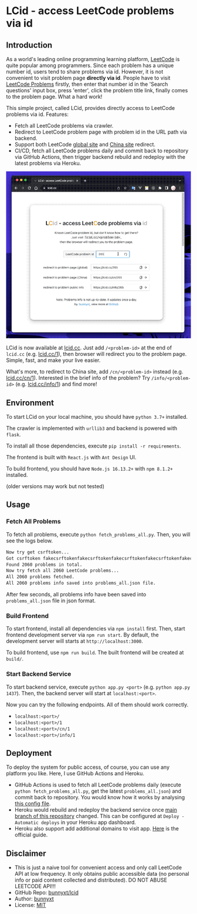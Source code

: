 # LCid - access LeetCode problems via id

## Introduction

As a world's leading online programming learning platform, [LeetCode](https://leetcode.com) is quite popular among programmers. Since each problem has a unique number id, users tend to share problems via id. However, it is not convenient to visit problem page **directly via id**. People have to visit [LeetCode Problems](https://leetcode.com/problemset/all/) firstly, then enter that number id in the 'Search questions' input box, press 'enter', click the problem title link, finally comes to the problem page. What a hard work!

This simple project, called LCid, provides directly access to LeetCode problems via id. Features: 

- Fetch all LeetCode problems via crawler.
- Redirect to LeetCode problem page with problem id in the URL path via backend.
- Support both LeetCode [global site](https://leetcode.com/problemset/all/) and [China site](https://leetcode-cn.com/problemset/all/) redirect.
- CI/CD, fetch all LeetCode problems daily and commit back to repository via GitHub Actions, then trigger backend rebuild and redeploy with the latest problems via Heroku.

![redirect-demo](redirect-demo.gif)

LCid is now available at [lcid.cc](https://lcid.cc). Just add `/<problem-id>` at the end of `lcid.cc` (e.g. [lcid.cc/1](https://lcid.cc/1)), then browser will redirect you to the problem page. Simple, fast, and make your live easier.

What's more, to redirect to China site, add `/cn/<problem-id>` instead (e.g. [lcid.cc/cn/1](https://lcid.cc/cn/1)). Interested in the brief info of the problem? Try `/info/<problem-id>` (e.g. [lcid.cc/info/1](https://lcid.cc/info/1)) and find more!

<!-- More technical details introduced at [this blog](https://www.bunnyxt.com/blogs/lcid-cc-leetcode-problems-redirect-via-id/) (Chinese only). -->

## Environment

To start LCid on your local machine, you should have `python 3.7+` installed.

The crawler is implemented with `urllib3` and backend is powered with `flask`.

To install all those dependencies, execute `pip install -r requirements`.

The frontend is built with `React.js` with `Ant Design` UI.

To build frontend, you should have `Node.js 16.13.2+` with `npm 8.1.2+` installed.

(older versions may work but not tested)

## Usage

### Fetch All Problems

To fetch all problems, execute `python fetch_problems_all.py`. Then, you will see the logs below.

```zsh
Now try get csrftoken...
Got csrftoken fakecsrftokenfakecsrftokenfakecsrftokenfakecsrftokenfakecsrftoke.
Found 2060 problems in total.
Now try fetch all 2060 LeetCode problems...
All 2060 problems fetched.
All 2060 problems info saved into problems_all.json file.
```

After few seconds, all problems info have been saved into `problems_all.json` file in json format.

### Build Frontend

To start frontend, install all dependencies via `npm install` first. Then, start frontend development server via `npm run start`. By default, the development server will starts at `http://localhost:3000`.

To build frontend, use `npm run build`. The built frontend will be created at `build/`.

### Start Backend Service

To start backend service, execute `python app.py <port>` (e.g. `python app.py 1437`). Then, the backend server will start at `localhost:<port>`.

Now you can try the following endpoints. All of them should work correctly. 

- `localhost:<port>/`
- `localhost:<port>/1`
- `localhost:<port>/cn/1`
- `localhost:<port>/info/1`

## Deployment

To deploy the system for public access, of course, you can use any platform you like. Here, I use GitHub Actions and Heroku.

- GitHub Actions is used to fetch all LeetCode problems daily (execute `python fetch_problems_all.py`, get the latest `problems_all.json`) and commit back to repository. You would know how it works by analysing [this config file](.github/workflows/main.yml).
- Heroku would rebuild and redeploy the backend service once [main branch of this repository](https://github.com/bunnyxt/lcid) changed. This can be configured at `Deploy - Automatic deploys` in your Heroku app dashboard.
- Heroku also support add additional domains to visit app. [Here](https://devcenter.heroku.com/articles/custom-domains) is the official guide.

## Disclaimer

- This is just a naive tool for convenient access and only call LeetCode API at low frequency. It only obtains public accessible data (no personal info or paid content collected and distributed). DO NOT ABUSE LEETCODE API!!! 
- GitHub Repo: [bunnyxt/lcid](https://github.com/bunnyxt/lcid)
- Author: [bunnyxt](https://github.com/bunnyxt)
- License: [MIT](LICENSE)
